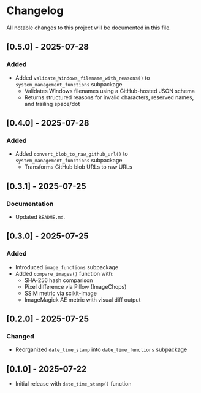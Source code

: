 # Changelog

All notable changes to this project will be documented in this file.

## [0.5.0] - 2025-07-28

### Added
- Added `validate_Windows_filename_with_reasons()` to `system_management_functions` subpackage  
  - Validates Windows filenames using a GitHub-hosted JSON schema  
  - Returns structured reasons for invalid characters, reserved names, and trailing space/dot

## [0.4.0] - 2025-07-28

### Added
- Added `convert_blob_to_raw_github_url()` to `system_management_functions` subpackage
  - Transforms GitHub blob URLs to raw URLs

## [0.3.1] - 2025-07-25

### Documentation
- Updated `README.md`.

## [0.3.0] - 2025-07-25

### Added
- Introduced `image_functions` subpackage
- Added `compare_images()` function with:
  - SHA-256 hash comparison
  - Pixel difference via Pillow (ImageChops)
  - SSIM metric via scikit-image
  - ImageMagick AE metric with visual diff output

## [0.2.0] - 2025-07-25
### Changed
- Reorganized `date_time_stamp` into `date_time_functions` subpackage

## [0.1.0] - 2025-07-22
- Initial release with `date_time_stamp()` function
